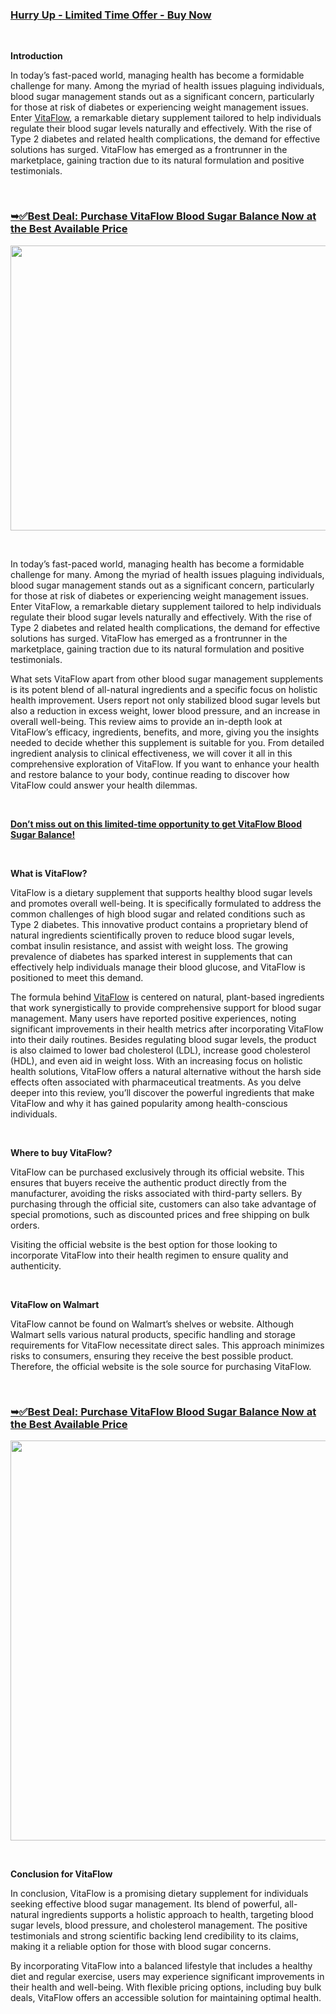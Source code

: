 <h3><a href="https://supplemntsall.com/VitaFlow ">Hurry Up - Limited Time Offer - Buy Now</a></h3>
<p>&nbsp;</p>
<p><strong>Introduction</strong></p>
<p>In today&rsquo;s fast-paced world, managing health has become a formidable challenge for many. Among the myriad of health issues plaguing individuals, blood sugar management stands out as a significant concern, particularly for those at risk of diabetes or experiencing weight management issues. Enter&nbsp;<a href="https://supplemntsall.com/VitaFlow ">VitaFlow</a>, a remarkable dietary supplement tailored to help individuals regulate their blood sugar levels naturally and effectively. With the rise of Type 2 diabetes and related health complications, the demand for effective solutions has surged. VitaFlow has emerged as a frontrunner in the marketplace, gaining traction due to its natural formulation and positive testimonials.</p>
<p>&nbsp;</p>
<h3><strong><a href="https://supplemntsall.com/VitaFlow">➥✅Best Deal: Purchase VitaFlow Blood Sugar Balance Now at the Best Available Price</a></strong></h3>
<p><strong><a href="https://supplemntsall.com/VitaFlow " target="_blank" rel="nofollow"><img src="https://blogger.googleusercontent.com/img/b/R29vZ2xl/AVvXsEgDy1OAqwP6IBrUpr9CbKyrCnWr8Miza-sl2sZwAhURHIRcPgumVnbNN-Qp0RlgoKRUsq_BrZkTy7LHWg3Bdf0he1tKDDtR7v-5nZc7fT2NXTvC-SDBdgUQ50YGutgSqgpqybjeOA0lC7eCYp_GQVm8z3MZnwb3gav55qB4ER_EMEPOxHlX0YYiKFk2soY/w640-h456/ghyjkkkk.JPG" alt="" width="640" height="456" border="0" /></a></strong></p>
<p>&nbsp;</p>
<p>In today&rsquo;s fast-paced world, managing health has become a formidable challenge for many. Among the myriad of health issues plaguing individuals, blood sugar management stands out as a significant concern, particularly for those at risk of diabetes or experiencing weight management issues. Enter VitaFlow, a remarkable dietary supplement tailored to help individuals regulate their blood sugar levels naturally and effectively. With the rise of Type 2 diabetes and related health complications, the demand for effective solutions has surged. VitaFlow has emerged as a frontrunner in the marketplace, gaining traction due to its natural formulation and positive testimonials.</p>
<p>What sets VitaFlow apart from other blood sugar management supplements is its potent blend of all-natural ingredients and a specific focus on holistic health improvement. Users report not only stabilized blood sugar levels but also a reduction in excess weight, lower blood pressure, and an increase in overall well-being. This review aims to provide an in-depth look at VitaFlow&rsquo;s efficacy, ingredients, benefits, and more, giving you the insights needed to decide whether this supplement is suitable for you. From detailed ingredient analysis to clinical effectiveness, we will cover it all in this comprehensive exploration of VitaFlow. If you want to enhance your health and restore balance to your body, continue reading to discover how VitaFlow could answer your health dilemmas.</p>
<p>&nbsp;</p>
<p><strong><a href="https://supplemntsall.com/VitaFlow ">Don&rsquo;t miss out on this limited-time opportunity to get VitaFlow Blood Sugar Balance!</a></strong></p>
<p>&nbsp;</p>
<p><strong>What is VitaFlow?</strong></p>
<p>VitaFlow is a dietary supplement that supports healthy blood sugar levels and promotes overall well-being. It is specifically formulated to address the common challenges of high blood sugar and related conditions such as Type 2 diabetes. This innovative product contains a proprietary blend of natural ingredients scientifically proven to reduce blood sugar levels, combat insulin resistance, and assist with weight loss. The growing prevalence of diabetes has sparked interest in supplements that can effectively help individuals manage their blood glucose, and VitaFlow is positioned to meet this demand.</p>
<p>The formula behind&nbsp;<a href="https://supplemntsall.com/VitaFlow ">VitaFlow</a>&nbsp;is centered on natural, plant-based ingredients that work synergistically to provide comprehensive support for blood sugar management. Many users have reported positive experiences, noting significant improvements in their health metrics after incorporating VitaFlow into their daily routines. Besides regulating blood sugar levels, the product is also claimed to lower bad cholesterol (LDL), increase good cholesterol (HDL), and even aid in weight loss. With an increasing focus on holistic health solutions, VitaFlow offers a natural alternative without the harsh side effects often associated with pharmaceutical treatments. As you delve deeper into this review, you&rsquo;ll discover the powerful ingredients that make VitaFlow and why it has gained popularity among health-conscious individuals.</p>
<p>&nbsp;</p>
<p><strong>Where to buy VitaFlow?</strong></p>
<p>VitaFlow can be purchased exclusively through its official website. This ensures that buyers receive the authentic product directly from the manufacturer, avoiding the risks associated with third-party sellers. By purchasing through the official site, customers can also take advantage of special promotions, such as discounted prices and free shipping on bulk orders.</p>
<p>Visiting the official website is the best option for those looking to incorporate VitaFlow into their health regimen to ensure quality and authenticity.&nbsp;</p>
<p>&nbsp;</p>
<p><strong>VitaFlow on Walmart</strong></p>
<p>VitaFlow cannot be found on Walmart&rsquo;s shelves or website. Although Walmart sells various natural products, specific handling and storage requirements for VitaFlow necessitate direct sales. This approach minimizes risks to consumers, ensuring they receive the best possible product. Therefore, the official website is the sole source for purchasing VitaFlow.</p>
<p>&nbsp;</p>
<h3><strong><a href="https://supplemntsall.com/VitaFlow">➥✅Best Deal: Purchase VitaFlow Blood Sugar Balance Now at the Best Available Price</a></strong></h3>
<p><strong><a href="https://supplemntsall.com/VitaFlow " target="_blank" rel="nofollow"><img src="https://blogger.googleusercontent.com/img/b/R29vZ2xl/AVvXsEhp_uu8-xxfDhxOINXqSVH7L_JTvHTZRIUvyZGzHDgg3k6RvAMV_kxzj8FsGYMT6yJQa9uVatSpMbKBaxZAVgO6_4Z3TiECmf0BJ-PEfp5UiC2Lfg55UV6UitzbDiVf-rDocrhdPi-CSosuXLJeee5d7cIgqUcDTajxr0cI9JjYZiBOBPzfQ-TpJnBeP6w/w578-h640/efgggggggrg.JPG" alt="" width="578" height="640" border="0" /></a></strong></p>
<p>&nbsp;</p>
<p><strong>Conclusion for VitaFlow</strong></p>
<p>In conclusion, VitaFlow is a promising dietary supplement for individuals seeking effective blood sugar management. Its blend of powerful, all-natural ingredients supports a holistic approach to health, targeting blood sugar levels, blood pressure, and cholesterol management. The positive testimonials and strong scientific backing lend credibility to its claims, making it a reliable option for those with blood sugar concerns.</p>
<p>By incorporating VitaFlow into a balanced lifestyle that includes a healthy diet and regular exercise, users may experience significant improvements in their health and well-being. With flexible pricing options, including buy bulk deals, VitaFlow offers an accessible solution for maintaining optimal health.</p>
<p>&nbsp;</p>

